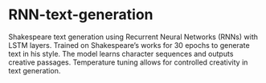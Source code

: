 # RNN-text-generation
Shakespeare text generation using Recurrent Neural Networks (RNNs) with LSTM layers. Trained on Shakespeare’s works for 30 epochs to generate text in his style. The model learns character sequences and outputs creative passages. Temperature tuning allows for controlled creativity in text generation.
